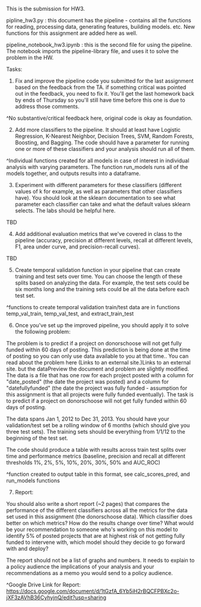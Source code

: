 This is the submission for HW3.

pipline_hw3.py : this document has the pipeline - contains all the functions for reading, processing data, generating features, building models. etc. New functions for this assignment are added here as well.

pipeline_notebook_hw3.ipynb : this is the second file for using the pipeline. The notebook imports the pipeline-library file, and uses it to solve the problem in the HW.

Tasks:

1. Fix and improve the pipeline code you submitted for the last assignment based on the feedback from the TA. if something critical was pointed out in the feedback, you need to fix it. You'll get the last homework back by ends of Thursday so you'll still have time before this one is due to address those comments.

^No substantive/critical feedback here, original code is okay as foundation.


2. Add more classifiers to the pipeline. It should at least have Logistic Regression, K-Nearest Neighbor, Decision Trees, SVM, Random Forests, Boosting, and Bagging. The code should have a parameter for running one or more of these classifiers and your analysis should run all of them.

^Individual functions created for all models in case of interest in individual analysis with varying parameters. The function run_models runs all of the models together, and outputs results into a dataframe. 


3. Experiment with different parameters for these classifiers (different values of k for example, as well as parameters that other classifiers have). You should look at the sklearn documentation to see what parameter each classifier can take and what the default values sklearn selects. The labs should be helpful here.

TBD




4. Add additional evaluation metrics that we've covered in class to the pipeline (accuracy, precision at different levels, recall at different levels, F1, area under curve, and precision-recall curves).

TBD




5. Create temporal validation function in your pipeline that can create training and test sets over time. You can choose the length of these splits based on analyzing the data. For example, the test sets could be six months long and the training sets could be all the data before each test set.

^functions to create temporal validation train/test data are in functions temp_val_train, temp_val_test, and extract_train_test


6. Once you've set up the improved pipeline, you should apply it to solve the following problem:

The problem is to predict if a project on donorschoose will not get fully funded within 60 days of posting. This prediction is being done at the time of posting so you can only use data available to you at that time.. You can read about the problem here (Links to an external site.)Links to an external site. but the dataPreview the document and problem are slightly modified. The data is a file that has one row for each project posted with a column for "date_posted" (the date the project was posted) and a column for "datefullyfunded" (the date the project was fully funded - assumption for this assignment is that all projects were fully funded eventually). The task is to predict if a project on donorschoose will not get fully funded within 60 days of posting.

The data spans Jan 1, 2012 to Dec 31, 2013. You should have your validation/test set be a rolling window of 6 months (which should give you three test sets). The training sets should be everything from 1/1/12 to the beginning of the test set.

The code should produce a table with results across train test splits over time and performance metrics (baseline, precision and recall at different thresholds 1%, 2%, 5%, 10%, 20%, 30%, 50% and AUC_ROC)

^function created to output table in this format, see calc_scores_pred, and run_models functions


7. Report:

You should also write a short report (~2 pages) that compares the performance of the different classifiers across all the metrics for the data set used in this assignment (the donorschoose data). Which classifier does better on which metrics? How do the results change over time? What would be your recommendation to someone who's working on this model to identify 5% of posted projects that are at highest risk of not getting fully funded to intervene with, which model should they decide to go forward with and deploy?

The report should not be a list of graphs and numbers. It needs to explain to a policy audience the implications of your analysis and your recommendations as a memo you would send to a policy audience.

^Google Drive Link for Report: https://docs.google.com/document/d/1tGzfA_6Yb5iH2rBQCFPBXc2o-jXF3zAVhB36CyhyjnQ/edit?usp=sharing



